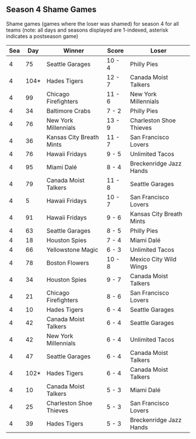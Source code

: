 ## Season 4 Shame Games



Shame games (games where the loser was shamed) for season 4 for all teams (note: all days and seasons displayed are 1-indexed, asterisk indicates a postseason game)


| Sea | Day | Winner | Score | Loser | 
| ------ |------ |------ |------ |------ |
| 4 | 75 | Seattle Garages | 10 - 4 | Philly Pies | 
| 4 | 104* | Hades Tigers | 12 - 7 | Canada Moist Talkers | 
| 4 | 99 | Chicago Firefighters | 11 - 6 | New York Millennials | 
| 4 | 34 | Baltimore Crabs | 7 - 2 | Philly Pies | 
| 4 | 76 | New York Millennials | 13 - 9 | Charleston Shoe Thieves | 
| 4 | 36 | Kansas City Breath Mints | 11 - 7 | San Francisco Lovers | 
| 4 | 76 | Hawaii Fridays | 9 - 5 | Unlimited Tacos | 
| 4 | 95 | Miami Dalé | 8 - 4 | Breckenridge Jazz Hands | 
| 4 | 79 | Canada Moist Talkers | 11 - 8 | Seattle Garages | 
| 4 | 5 | Hawaii Fridays | 10 - 7 | San Francisco Lovers | 
| 4 | 91 | Hawaii Fridays | 9 - 6 | Kansas City Breath Mints | 
| 4 | 63 | Seattle Garages | 8 - 5 | Philly Pies | 
| 4 | 18 | Houston Spies | 7 - 4 | Miami Dalé | 
| 4 | 66 | Yellowstone Magic | 6 - 3 | Unlimited Tacos | 
| 4 | 78 | Boston Flowers | 10 - 8 | Mexico City Wild Wings | 
| 4 | 34 | Houston Spies | 9 - 7 | Canada Moist Talkers | 
| 4 | 21 | Chicago Firefighters | 8 - 6 | San Francisco Lovers | 
| 4 | 10 | Hades Tigers | 6 - 4 | Seattle Garages | 
| 4 | 42 | Canada Moist Talkers | 6 - 4 | Seattle Garages | 
| 4 | 42 | New York Millennials | 6 - 4 | Unlimited Tacos | 
| 4 | 47 | Seattle Garages | 6 - 4 | Canada Moist Talkers | 
| 4 | 102* | Hades Tigers | 6 - 4 | Canada Moist Talkers | 
| 4 | 10 | Canada Moist Talkers | 5 - 3 | Miami Dalé | 
| 4 | 25 | Charleston Shoe Thieves | 5 - 3 | San Francisco Lovers | 
| 4 | 39 | Hades Tigers | 5 - 3 | Breckenridge Jazz Hands | 


